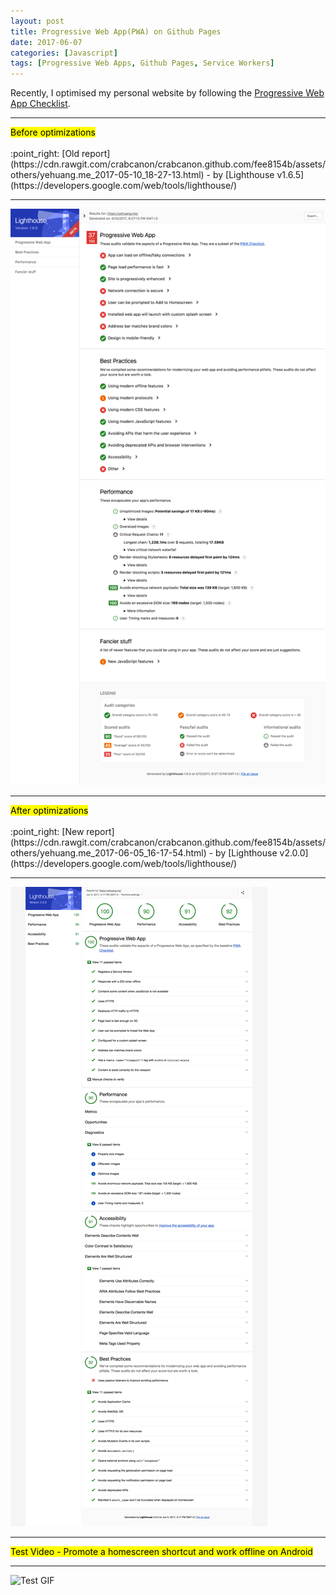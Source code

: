 ```yaml
---
layout: post
title: Progressive Web App(PWA) on Github Pages
date: 2017-06-07
categories: [Javascript]
tags: [Progressive Web Apps, Github Pages, Service Workers]
---
```


Recently, I optimised my personal website by following the [Progressive Web App Checklist](https://developers.google.com/web/progressive-web-apps/checklist).

<hr>
<mark>Before optimizations</mark><br><br>
:point_right: [Old report](https://cdn.rawgit.com/crabcanon/crabcanon.github.com/fee8154b/assets/others/yehuang.me_2017-05-10_18-27-13.html) - by [Lighthouse v1.6.5](https://developers.google.com/web/tools/lighthouse/)
<hr>

<!--<iframe src="https://cdn.rawgit.com/crabcanon/crabcanon.github.com/fee8154b/assets/others/yehuang.me_2017-05-10_18-27-13.html" width="100%" height="800px" frameborder="0" scrolling="yes"></iframe>-->
![Report screenshot - before optimizations](/assets/img/blogs/20170607-1.png)

<hr>
<mark>After optimizations</mark><br><br>
:point_right: [New report](https://cdn.rawgit.com/crabcanon/crabcanon.github.com/fee8154b/assets/others/yehuang.me_2017-06-05_16-17-54.html) - by [Lighthouse v2.0.0](https://developers.google.com/web/tools/lighthouse/)
<hr>

<!--<iframe src="https://cdn.rawgit.com/crabcanon/crabcanon.github.com/fee8154b/assets/others/yehuang.me_2017-06-05_16-17-54.html" width="100%" height="800px" frameborder="0" scrolling="yes"></iframe>-->
![Report screenshot - after optimizations](/assets/img/blogs/20170607-2.png)

<hr>
<mark>Test Video - Promote a homescreen shortcut and work offline on Android</mark>
<hr>

![Test GIF](/assets/img/blogs/20170607-3.gif)
